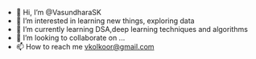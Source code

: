 - 👋 Hi, I’m @VasundharaSK
- 👀 I’m interested in learning new things, exploring data 
- 🌱 I’m currently learning DSA,deep learning techniques and algorithms
- 💞️ I’m looking to collaborate on ...
- 📫 How to reach me vkolkoor@gmail.com

<!---
VasundharaSK/VasundharaSK is a ✨ special ✨ repository because its `README.md` (this file) appears on your GitHub profile.
You can click the Preview link to take a look at your changes.
--->

